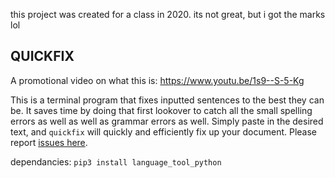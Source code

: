 this project was created for a class in 2020. its not great, but i got the marks lol

## QUICKFIX

A promotional video on what this is:
https://www.youtu.be/1s9--S-5-Kg

This is a terminal program that fixes inputted sentences to the best they can be. It saves time by doing that first lookover to catch all the small spelling errors as well as well as grammar errors as well. Simply paste in the desired text, and `quickfix` will quickly and efficiently fix up your document. Please report [issues here](https://github.com/wncry/quickfix/issues).

dependancies: `pip3 install language_tool_python`
